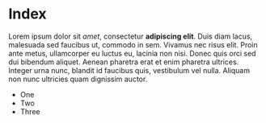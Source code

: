 # Index #

Lorem ipsum dolor sit *amet*, consectetur **adipiscing elit**. Duis diam lacus, malesuada sed faucibus ut, commodo in sem. Vivamus nec risus elit. Proin ante metus, ullamcorper eu luctus eu, lacinia non nisi. Donec quis orci sed dui bibendum aliquet. Aenean pharetra erat et enim pharetra ultrices. Integer urna nunc, blandit id faucibus quis, vestibulum vel nulla. Aliquam non nunc ultricies quam dignissim auctor. 

- One
- Two
- Three
